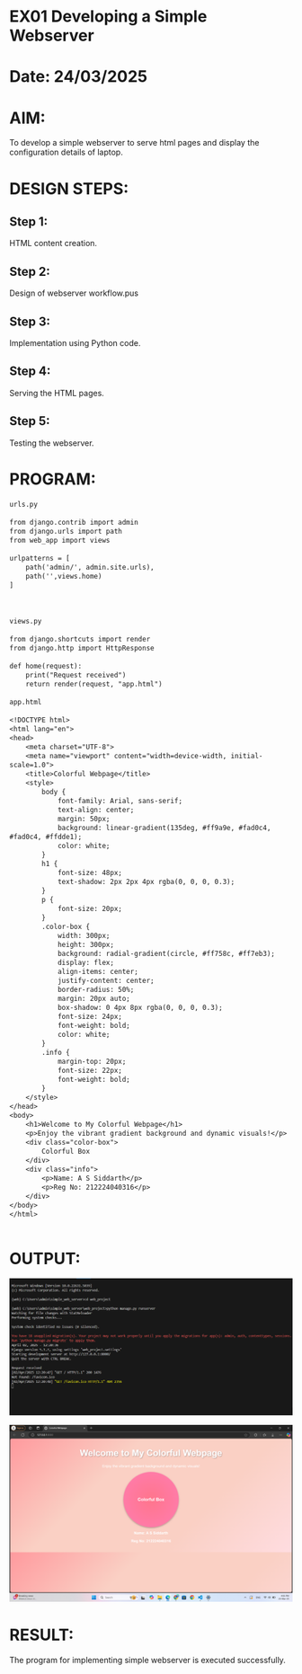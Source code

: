 # EX01 Developing a Simple Webserver

# Date: 24/03/2025
# AIM:
To develop a simple webserver to serve html pages and display the configuration details of laptop.

# DESIGN STEPS:
## Step 1:
HTML content creation.

## Step 2:
Design of webserver workflow.pus

## Step 3:
Implementation using Python code.

## Step 4:
Serving the HTML pages.

## Step 5:
Testing the webserver.

# PROGRAM:
```
urls.py

from django.contrib import admin
from django.urls import path
from web_app import views

urlpatterns = [
    path('admin/', admin.site.urls),
    path('',views.home)
]



views.py

from django.shortcuts import render
from django.http import HttpResponse

def home(request):
    print("Request received")  
    return render(request, "app.html")

app.html

<!DOCTYPE html>
<html lang="en">
<head>
    <meta charset="UTF-8">
    <meta name="viewport" content="width=device-width, initial-scale=1.0">
    <title>Colorful Webpage</title>
    <style>
        body {
            font-family: Arial, sans-serif;
            text-align: center;
            margin: 50px;
            background: linear-gradient(135deg, #ff9a9e, #fad0c4, #fad0c4, #ffdde1);
            color: white;
        }
        h1 {
            font-size: 48px;
            text-shadow: 2px 2px 4px rgba(0, 0, 0, 0.3);
        }
        p {
            font-size: 20px;
        }
        .color-box {
            width: 300px;
            height: 300px;
            background: radial-gradient(circle, #ff758c, #ff7eb3);
            display: flex;
            align-items: center;
            justify-content: center;
            border-radius: 50%;
            margin: 20px auto;
            box-shadow: 0 4px 8px rgba(0, 0, 0, 0.3);
            font-size: 24px;
            font-weight: bold;
            color: white;
        }
        .info {
            margin-top: 20px;
            font-size: 22px;
            font-weight: bold;
        }
    </style>
</head>
<body>
    <h1>Welcome to My Colorful Webpage</h1>
    <p>Enjoy the vibrant gradient background and dynamic visuals!</p>
    <div class="color-box">
        Colorful Box
    </div>
    <div class="info">
        <p>Name: A S Siddarth</p>
        <p>Reg No: 212224040316</p>
    </div>
</body>
</html>


```
# OUTPUT:

![alt text](<Screenshot 2025-04-02 122126.png>)


![alt text](<Screenshot 2025-03-25 160656.png>)

# RESULT:
The program for implementing simple webserver is executed successfully.

